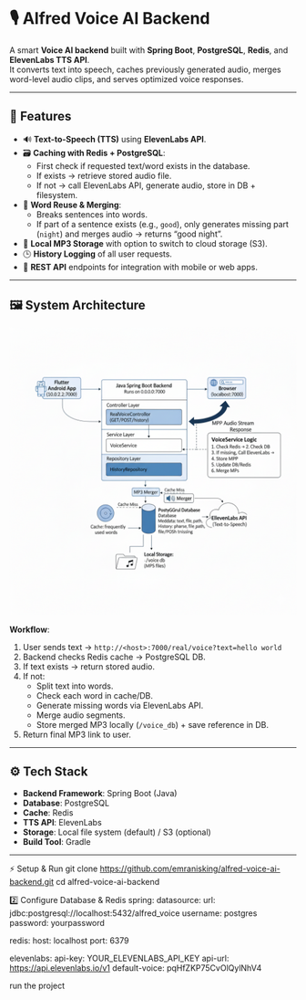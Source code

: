 # 🎙️ Alfred Voice AI Backend

A smart **Voice AI backend** built with **Spring Boot**, **PostgreSQL**, **Redis**, and **ElevenLabs TTS API**.  
It converts text into speech, caches previously generated audio, merges word-level audio clips, and serves optimized voice responses.  

---

## 📌 Features

- 🔊 **Text-to-Speech (TTS)** using **ElevenLabs API**.  
- 🗃️ **Caching with Redis + PostgreSQL**:
  - First check if requested text/word exists in the database.  
  - If exists → retrieve stored audio file.  
  - If not → call ElevenLabs API, generate audio, store in DB + filesystem.  
- 🧩 **Word Reuse & Merging**:  
  - Breaks sentences into words.  
  - If part of a sentence exists (e.g., `good`), only generates missing part (`night`) and merges audio → returns “good night”.  
- 💾 **Local MP3 Storage** with option to switch to cloud storage (S3).  
- 🕒 **History Logging** of all user requests.  
- 🚀 **REST API** endpoints for integration with mobile or web apps.  

---

## 🖼️ System Architecture

![System Architecture](image.png)

**Workflow**:  
1. User sends text → `http://<host>:7000/real/voice?text=hello world`  
2. Backend checks Redis cache → PostgreSQL DB.  
3. If text exists → return stored audio.  
4. If not:
   - Split text into words.  
   - Check each word in cache/DB.  
   - Generate missing words via ElevenLabs API.  
   - Merge audio segments.  
   - Store merged MP3 locally (`/voice_db`) + save reference in DB.  
5. Return final MP3 link to user.  

---

## ⚙️ Tech Stack

- **Backend Framework**: Spring Boot (Java)  
- **Database**: PostgreSQL  
- **Cache**: Redis  
- **TTS API**: ElevenLabs  
- **Storage**: Local file system (default) / S3 (optional)  
- **Build Tool**: Gradle  

---

⚡ Setup & Run
git clone https://github.com/emranisking/alfred-voice-ai-backend.git
cd alfred-voice-ai-backend

2️⃣ Configure Database & Redis
spring:
  datasource:
    url: jdbc:postgresql://localhost:5432/alfred_voice
    username: postgres
    password: yourpassword

  redis:
    host: localhost
    port: 6379

elevenlabs:
  api-key: YOUR_ELEVENLABS_API_KEY
  api-url: https://api.elevenlabs.io/v1
  default-voice: pqHfZKP75CvOlQylNhV4

run the project

